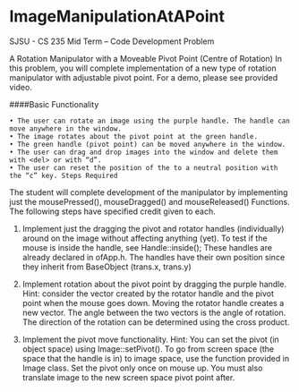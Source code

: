 # ImageManipulationAtAPoint


SJSU - CS 235 Mid Term – Code Development Problem


A Rotation Manipulator with a Moveable Pivot Point (Centre of Rotation)
In this problem, you will complete implementation of a new type of rotation manipulator with adjustable pivot point. For a demo, please see provided video.

####Basic Functionality

```For this application, the basic functionality can be described as follows:
• The user can rotate an image using the purple handle. The handle can move anywhere in the window.
• The image rotates about the pivot point at the green handle.
• The green handle (pivot point) can be moved anywhere in the window.
• The user can drag and drop images into the window and delete them with <del> or with “d”.
• The user can reset the position of the to a neutral position with the “c” key. Steps Required
```

The student will complete development of the manipulator by implementing just the mousePressed(), mouseDragged() and mouseReleased() Functions. The following steps have specified credit given to each.

1. Implement just the dragging the pivot and rotator handles (individually) around on the image without affecting anything (yet). To test if the mouse is inside the handle, see Handle::inside(); These handles are already declared in ofApp.h. The handles have their own position since they inherit from BaseObject (trans.x, trans.y)

2. Implement rotation about the pivot point by dragging the purple handle. Hint: consider the vector created by the rotator handle and the pivot point when the mouse goes down. Moving the rotator handle creates a new vector. The angle between the two vectors is the angle of rotation. The direction of the rotation can be determined using the cross product.

3. Implement the pivot move functionality. Hint: You can set the pivot (in object space) using Image::setPivot(). To go from screen space (the space that the handle is in) to image space, use the function provided in Image class. Set the pivot only once on mouse up. You must also translate image to the new screen space pivot point after. 
